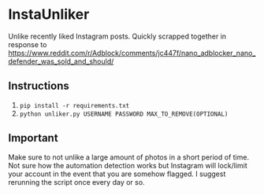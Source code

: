 # InstaUnliker
Unlike recently liked Instagram posts.
Quickly scrapped together in response to https://www.reddit.com/r/Adblock/comments/jc447f/nano_adblocker_nano_defender_was_sold_and_should/

## Instructions
1. ``pip install -r requirements.txt``
2. ``python unliker.py USERNAME PASSWORD MAX_TO_REMOVE(OPTIONAL)``

## Important
Make sure to not unlike a large amount of photos in a short period of time. Not sure how the automation detection works but Instagram will lock/limit your account in the event that you are somehow flagged. I suggest rerunning the script once every day or so.
